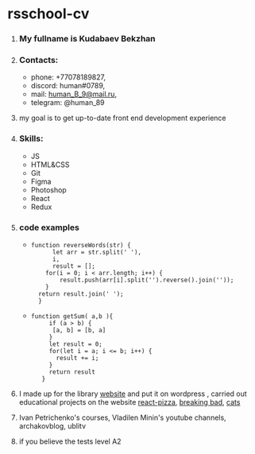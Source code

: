 # rsschool-cv

1. ### My fullname is Kudabaev Bekzhan

2. ### Contacts:

   - phone: +77078189827,
   - discord: human#0789,
   - mail: human_B_9@mail.ru,
   - telegram: @human_89

3. my goal is to get up-to-date front end development experience

4. ### Skills:

   - JS
   - HTML&CSS
   - Git
   - Figma
   - Photoshop
   - React
   - Redux

5. ### code examples

   - ```
     function reverseWords(str) {
           let arr = str.split(' '),
           i,
           result = [];
         for(i = 0; i < arr.length; i++) {
             result.push(arr[i].split('').reverse().join(''));
         }
       return result.join(' ');
       }
     ```

   - ```
     function getSum( a,b ){
          if (a > b) {
           [a, b] = [b, a]
          }
          let result = 0;
          for(let i = a; i <= b; i++) {
            result += i;
          }
          return result
        }
     ```

6. I made up for the library [website](http://www.kostrcbs.kz/) and put it on wordpress , carried out educational projects on the website [react-pizza](https://github.com/HuMaN89/react-pizza), [breaking bad](https://github.com/HuMaN89/marvel), [cats](https://github.com/HuMaN89/cats)

7. Ivan Petrichenko's courses, Vladilen Minin's youtube channels, archakovblog, ublitv

8. if you believe the tests level A2
